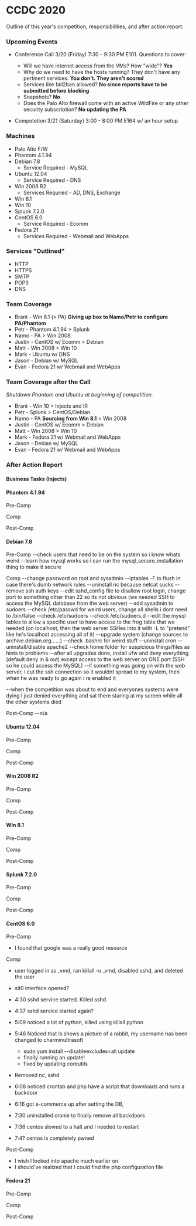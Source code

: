 # CCDC 2020

Outline of this year's competition, responsibilities, and after action report.

### Upcoming Events
- Conference Call 3/20 (Friday) 7:30 - 9:30 PM E101. Questions to cover:
  - Will we have internet access from the VMs? How "wide"? **Yes**
  - Why do we need to have the hosts running? They don't have any pertinent services. **You don't. They aren't scored**
  - Services like fail2ban allowed? **No since reports have to be submitted before blocking**
  - Snapshots? **No**
  - Does the Palo Alto firewall come with an active WildFire or any other security subscription? **No updating the PA**

- Competetion 3/21 (Saturday) 3:00 - 8:00 PM E164 w/ an hour setup

### Machines

- Palo Alto F/W
- Phantom 4.1.94
- Debian 7.8
  - Service Required - MySQL
- Ubuntu 12.04
  - Service Required - DNS
- Win 2008 R2
  - Services Requried - AD, DNS, Exchange
- Win 8.1
- Win 10
- Splunk 7.2.0
- CentOS 6.0
  - Service Required - Ecomm
- Fedora 21
  - Services Required - Webmail and WebApps

### Services "Outlined"
- HTTP
- HTTPS
- SMTP
- POP3
- DNS

### Team Coverage
- Brant - Win 8.1 (> PA) **Giving up box to Namo/Petr to configure PA/Phantom**
- Petr - Phantom 4.1.94 > Splunk
- Namo - PA > Win 2008
- Justin - CentOS w/ Ecomm > Debian
- Matt - Win 2008 > Win 10
- Mark - Ubuntu w/ DNS
- Jason - Debian w/ MySQL
- Evan - Fedora 21 w/ Webmail and WebApps

### Team Coverage after the Call
_Shutdown Phantom and Ubuntu at beginning of competition._
- Brant - Win 10 > Injects and IR
- Petr - Splunk > CentOS/Debian
- Namo - PA **Sourcing from Win 8.1** > Win 2008
- Justin - CentOS w/ Ecomm > Debian
- Matt - Win 2008 > Win 10
- Mark - Fedora 21 w/ Webmail and WebApps
- Jason - Debian w/ MySQL
- Evan - Fedora 21 w/ Webmail and WebApps

### After Action Report

#### Business Tasks (Injects)

#### Phantom 4.1.94
Pre-Comp


Comp


Post-Comp


#### Debian 7.8
Pre-Comp
--check users that need to be on the system so i know whats weird
--learn how mysql works so i can run the mysql_secure_installation thing to make it secure


Comp
--change password on root and sysadmin
--iptables -F to flush in case there's dumb network rules
--uninstall nc because netcat sucks
--remove ssh auth keys
--edit sshd_config file to disallow root login, change port to something other than 22 so its not obvious (we needed SSH to access the MySQL database from the web server)
--add sysadmin to sudoers
--check /etc/passwd for weird users, change all shells i dont need to /bin/false
--check /etc/sudoers
--check /etc/sudoers.d
--edit the mysql tables to allow a specific user to have access to the frog table that we needed (on localhost, then the web server SSHes into it with -L to "pretend" like he's localhost accessing all of it)
--upgrade system (change sources to archive.debian.org......)
--check .bashrc for weird stuff
--uninstall cron
--uninstall/disable apache2
--check home folder for suspicious things/files as hints to problems
--after all upgrades done, install ufw and deny everything (default deny in & out) except access to the web server on ONE port (SSH so he could access the MySQL)
  --if something was going on with the web server, i cut the ssh connection so it wouldnt spread to my system, then when he was ready to go again i re enabled it
  
 --when the competition was about to end and everyones systems were dying I just denied everything and sat there staring at my screen while all the other systems died


Post-Comp
--n/a

#### Ubuntu 12.04
Pre-Comp


Comp


Post-Comp

#### Win 2008 R2
Pre-Comp


Comp


Post-Comp

#### Win 8.1
Pre-Comp


Comp


Post-Comp

#### Splunk 7.2.0
Pre-Comp


Comp


Post-Comp

#### CentOS 6.0
Pre-Comp

- I found that google was a really good resource

Comp

- user logged in as _vmd, ran killall -u _vmd, disabled sshd, and deleted the user

- sit0 interface opened?

- 4:30 sshd service started. Killed sshd.
- 4:37 sshd service started again?
- 5:09 noticed a lot of python, killed using killall python

- 5:46 Noticed that ls shows a picture of a rabbit, my username has been changed to charminultrasoft
    - sudo yum install --disableexcludes=all update
    - finally running an update!
    - fixed by updating coreutils
    
- Removed nc, sshd
- 6:08 noticed crontab and php have a script that downloads and runs a backdoor

- 6:16 got e-commerce up after setting the DB, 

- 7:30 uninstalled cronie to finally remove all backdoors 
- 7:36 centos slowed to a halt and I needed to restart
- 7:4? centos is completely pwned  

Post-Comp

- I wish I looked into apache much earlier on
- I should've realized that I could find the php configuration file 

#### Fedora 21
Pre-Comp


Comp


Post-Comp
